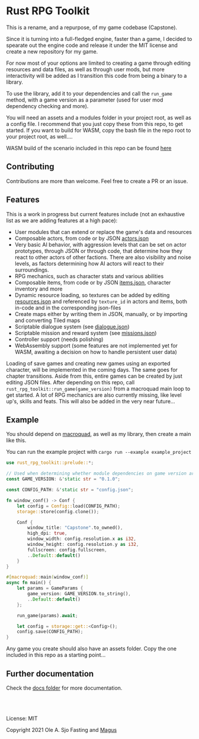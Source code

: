 # Rust RPG Toolkit

This is a rename, and a repurpose, of my game codebase (Capstone).

Since it is turning into a full-fledged engine, faster than a game, I decided to spearate out the engine code and release it under the MIT license and create a new repository for my game.

For now most of your options are limited to creating a game through editing resources and data files, as well as through user mods, but more interactivity will be added as I transition this code from being a binary to a library.

To use the library, add it to your dependencies and call the `run_game` method, with a game version as a parameter (used for user mod dependency checking and more).

You will need an assets and a modules folder in your project root, as well as a config file. I recommend that you just copy these from this repo, to get started.
If you want to build for WASM, copy the bash file in the repo root to your project root, as well....

WASM build of the scenario included in this repo can be found [here](https://magus.no/static/web/index.html)

## Contributing

Contributions are more than welcome. Feel free to create a PR or an issue.

## Features

This is a work in progress but current features include (not an exhaustive list as we are adding features at a high pace):

- User modules that can extend or replace the game's data and resources
- Composable actors, from code or by JSON [actors.json](https://github.com/olefasting/rust_rpg_toolkit/blob/master/examples/example_project/assets/actors.json)
- Very basic AI behavior, with aggression levels that can be set on actor prototypes, through JSON or through code, that determine how they react to other actors of other factions. There are also visibility and noise levels, as factors determining how AI actors will react to their surroundings.
- RPG mechanics, such as character stats and various abilities
- Composable items, from code or by JSON [items.json](https://github.com/olefasting/rust_rpg_toolkit/blob/master/examples/example_project/assets/items.json), character inventory and more
- Dynamic resource loading, so textures can be added by editing [resources.json](https://github.com/olefasting/rust_rpg_toolkit/blob/master/examples/example_project/assets/resources.json) and referenced by `texture_id` in actors and items, both in-code and in the corresponding json-files
- Create maps either by writing them in JSON, manually, or by importing and converting Tiled maps
- Scriptable dialogue system (see [dialogue.json](https://github.com/olefasting/rust_rpg_toolkit/blob/master/examples/example_project/assets/dialogue.json))
- Scriptable mission and reward system (see [missions.json](https://github.com/olefasting/rust_rpg_toolkit/blob/master/examples/example_project/assets/missions.json))
- Controller support (needs polishing)
- WebAssembly support (some features are not implemented yet for WASM, awaiting a decision on how to handle persistent user data)

Loading of save games and creating new games using an exported character, will be implemented in the coming days. The same goes for chapter transitions. Aside from this, entire games can be created by just editing JSON files. After depending on this repo, call `rust_rpg_toolkit::run_game(game_version)` from a macroquad main loop to get started.
A lot of RPG mechanics are also currently missing, like level up's, skills and feats. This will also be added in the very near future...

## Example

You should depend on [macroquad](https://github.com/not-fl3/macroquad), as well as my library, then create a main like this.

You can run the example project with `cargo run --example example_project`

```rust
use rust_rpg_toolkit::prelude::*;

// Used when determining whether module dependencies on game version are met
const GAME_VERSION: &'static str = "0.1.0";

const CONFIG_PATH: &'static str = "config.json";

fn window_conf() -> Conf {
    let config = Config::load(CONFIG_PATH);
    storage::store(config.clone());

    Conf {
        window_title: "Capstone".to_owned(),
        high_dpi: true,
        window_width: config.resolution.x as i32,
        window_height: config.resolution.y as i32,
        fullscreen: config.fullscreen,
        ..Default::default()
    }
}

#[macroquad::main(window_conf)]
async fn main() {
    let params = GameParams {
        game_version: GAME_VERSION.to_string(),
        ..Default::default()
    };

    run_game(params).await;

    let config = storage::get::<Config>();
    config.save(CONFIG_PATH);
}

```

Any game you create should also have an assets folder. Copy the one included in this repo as a starting point...

## Further documentation

Check the [docs folder](https://github.com/olefasting/rust_rpg_toolkit/tree/master/docs) for more documentation.

\
\
\
License: MIT

Copyright 2021 Ole A. Sjo Fasting and [Magus](http://magus.no)
